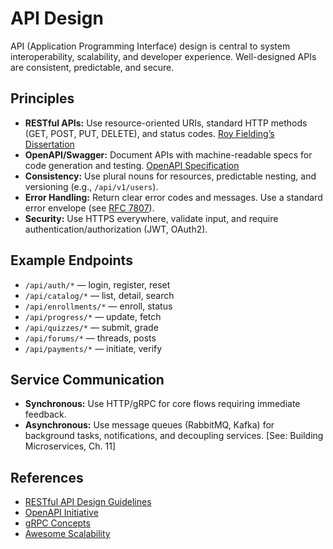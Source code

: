 # API Design

API (Application Programming Interface) design is central to system interoperability, scalability, and developer experience. Well-designed APIs are consistent, predictable, and secure.

## Principles
- **RESTful APIs:** Use resource-oriented URIs, standard HTTP methods (GET, POST, PUT, DELETE), and status codes. [Roy Fielding’s Dissertation](https://www.ics.uci.edu/~fielding/pubs/dissertation/rest_arch_style.htm)
- **OpenAPI/Swagger:** Document APIs with machine-readable specs for code generation and testing. [OpenAPI Specification](https://swagger.io/specification/)
- **Consistency:** Use plural nouns for resources, predictable nesting, and versioning (e.g., `/api/v1/users`).
- **Error Handling:** Return clear error codes and messages. Use a standard error envelope (see [RFC 7807](https://datatracker.ietf.org/doc/html/rfc7807)).
- **Security:** Use HTTPS everywhere, validate input, and require authentication/authorization (JWT, OAuth2).

## Example Endpoints
- `/api/auth/*` — login, register, reset
- `/api/catalog/*` — list, detail, search
- `/api/enrollments/*` — enroll, status
- `/api/progress/*` — update, fetch
- `/api/quizzes/*` — submit, grade
- `/api/forums/*` — threads, posts
- `/api/payments/*` — initiate, verify

## Service Communication
- **Synchronous:** Use HTTP/gRPC for core flows requiring immediate feedback.
- **Asynchronous:** Use message queues (RabbitMQ, Kafka) for background tasks, notifications, and decoupling services. [See: Building Microservices, Ch. 11]

## References
- [RESTful API Design Guidelines](https://restfulapi.net/)
- [OpenAPI Initiative](https://www.openapis.org/)
- [gRPC Concepts](https://grpc.io/docs/what-is-grpc/introduction/)
- [Awesome Scalability](https://github.com/binhnguyennus/awesome-scalability)
